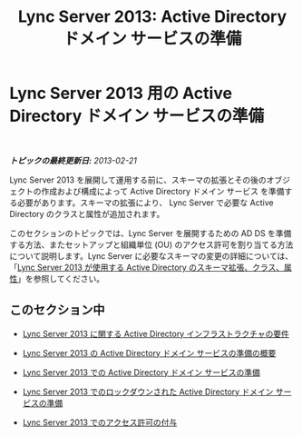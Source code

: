 ﻿---
title: 'Lync Server 2013: Active Directory ドメイン サービスの準備'
TOCTitle: Lync Server 2013 用の Active Directory ドメイン サービスの準備
ms:assetid: 7e126464-5d29-4013-9c44-0ccc2fbdea0f
ms:mtpsurl: https://technet.microsoft.com/ja-jp/library/Gg398630(v=OCS.15)
ms:contentKeyID: 48272650
ms.date: 05/19/2016
mtps_version: v=OCS.15
ms.translationtype: HT
---

# Lync Server 2013 用の Active Directory ドメイン サービスの準備

 

_**トピックの最終更新日:** 2013-02-21_

Lync Server 2013 を展開して運用する前に、スキーマの拡張とその後のオブジェクトの作成および構成によって Active Directory ドメイン サービス を準備する必要があります。スキーマの拡張により、 Lync Server で必要な Active Directory のクラスと属性が追加されます。

このセクションのトピックでは、Lync Server を展開するための AD DS を準備する方法、またセットアップと組織単位 (OU) のアクセス許可を割り当てる方法について説明します。Lync Server に必要なスキーマの変更の詳細については、「[Lync Server 2013 が使用する Active Directory のスキーマ拡張、クラス、属性](lync-server-2013-active-directory-schema-extensions-classes-and-attributes-used-by-lync-server.md)」を参照してください。

## このセクション中

  - [Lync Server 2013 に関する Active Directory インフラストラクチャの要件](lync-server-2013-active-directory-infrastructure-requirements.md)

  - [Lync Server 2013 の Active Directory ドメイン サービスの準備の概要](lync-server-2013-overview-of-active-directory-domain-services-preparation.md)

  - [Lync Server 2013 での Active Directory ドメイン サービスの準備](lync-server-2013-preparing-active-directory-domain-services_1.md)

  - [Lync Server 2013 でのロックダウンされた Active Directory ドメイン サービスの準備](lync-server-2013-preparing-a-locked-down-active-directory-domain-services.md)

  - [Lync Server 2013 でのアクセス許可の付与](lync-server-2013-granting-permissions.md)

